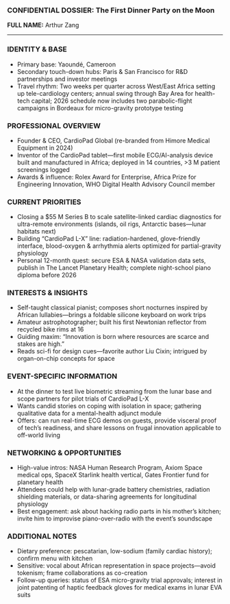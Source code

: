 ### CONFIDENTIAL DOSSIER: The First Dinner Party on the Moon

**FULL NAME:** Arthur Zang

---
### IDENTITY & BASE
- Primary base: Yaoundé, Cameroon
- Secondary touch-down hubs: Paris & San Francisco for R&D partnerships and investor meetings
- Travel rhythm: Two weeks per quarter across West/East Africa setting up tele-cardiology centers; annual swing through Bay Area for health-tech capital; 2026 schedule now includes two parabolic-flight campaigns in Bordeaux for micro-gravity prototype testing

### PROFESSIONAL OVERVIEW
- Founder & CEO, CardioPad Global (re-branded from Himore Medical Equipment in 2024)
- Inventor of the CardioPad tablet—first mobile ECG/AI-analysis device built and manufactured in Africa; deployed in 14 countries, >3 M patient screenings logged
- Awards & influence: Rolex Award for Enterprise, Africa Prize for Engineering Innovation, WHO Digital Health Advisory Council member

### CURRENT PRIORITIES
- Closing a $55 M Series B to scale satellite-linked cardiac diagnostics for ultra-remote environments (islands, oil rigs, Antarctic bases—lunar habitats next)
- Building “CardioPad L-X” line: radiation-hardened, glove-friendly interface, blood-oxygen & arrhythmia alerts optimized for partial-gravity physiology
- Personal 12-month quest: secure ESA & NASA validation data sets, publish in The Lancet Planetary Health; complete night-school piano diploma before 2026

### INTERESTS & INSIGHTS
- Self-taught classical pianist; composes short nocturnes inspired by African lullabies—brings a foldable silicone keyboard on work trips
- Amateur astrophotographer; built his first Newtonian reflector from recycled bike rims at 16
- Guiding maxim: “Innovation is born where resources are scarce and stakes are high.”
- Reads sci-fi for design cues—favorite author Liu Cixin; intrigued by organ-on-chip concepts for space

### EVENT-SPECIFIC INFORMATION
- At the dinner to test live biometric streaming from the lunar base and scope partners for pilot trials of CardioPad L-X
- Wants candid stories on coping with isolation in space; gathering qualitative data for a mental-health adjunct module
- Offers: can run real-time ECG demos on guests, provide visceral proof of tech’s readiness, and share lessons on frugal innovation applicable to off-world living

### NETWORKING & OPPORTUNITIES
- High-value intros: NASA Human Research Program, Axiom Space medical ops, SpaceX Starlink health vertical, Gates Frontier fund for planetary health
- Attendees could help with lunar-grade battery chemistries, radiation shielding materials, or data-sharing agreements for longitudinal physiology
- Best engagement: ask about hacking radio parts in his mother’s kitchen; invite him to improvise piano-over-radio with the event’s soundscape

### ADDITIONAL NOTES
- Dietary preference: pescatarian, low-sodium (family cardiac history); confirm menu with kitchen
- Sensitive: vocal about African representation in space projects—avoid tokenism; frame collaborations as co-creation
- Follow-up queries: status of ESA micro-gravity trial approvals; interest in joint patenting of haptic feedback gloves for medical exams in lunar EVA suits